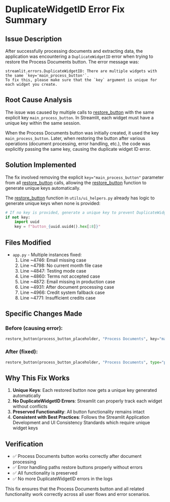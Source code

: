 # DuplicateWidgetID Error Fix Summary

## Issue Description
After successfully processing documents and extracting data, the application was encountering a `DuplicateWidgetID` error when trying to restore the Process Documents button. The error message was:

```
streamlit.errors.DuplicateWidgetID: There are multiple widgets with the same `key='main_process_button'`.
To fix this, please make sure that the `key` argument is unique for each widget you create.
```

## Root Cause Analysis
The issue was caused by multiple calls to [restore_button](file:///c:/Users/edgar/Documents/GitHub/noianalyzer/noi_analyzer/utils/ui_helpers.py#L670-L697) with the same explicit key `main_process_button`. In Streamlit, each widget must have a unique key within the same session.

When the Process Documents button was initially created, it used the key `main_process_button`. Later, when restoring the button after various operations (document processing, error handling, etc.), the code was explicitly passing the same key, causing the duplicate widget ID error.

## Solution Implemented
The fix involved removing the explicit `key="main_process_button"` parameter from all [restore_button](file:///c:/Users/edgar/Documents/GitHub/noianalyzer/noi_analyzer/utils/ui_helpers.py#L670-L697) calls, allowing the [restore_button](file:///c:/Users/edgar/Documents/GitHub/noianalyzer/noi_analyzer/utils/ui_helpers.py#L670-L697) function to generate unique keys automatically.

The [restore_button](file:///c:/Users/edgar/Documents/GitHub/noianalyzer/noi_analyzer/utils/ui_helpers.py#L670-L697) function in `utils/ui_helpers.py` already has logic to generate unique keys when none is provided:

```python
# If no key is provided, generate a unique key to prevent DuplicateWidgetID errors
if not key:
    import uuid
    key = f"button_{uuid.uuid4().hex[:8]}"
```

## Files Modified
- `app.py` - Multiple instances fixed:
  1. Line ~4746: Email missing case
  2. Line ~4798: No current month file case
  3. Line ~4847: Testing mode case
  4. Line ~4860: Terms not accepted case
  5. Line ~4872: Email missing in production case
  6. Line ~4931: After document processing case
  7. Line ~4966: Credit system fallback case
  8. Line ~4771: Insufficient credits case

## Specific Changes Made

### Before (causing error):
```python
restore_button(process_button_placeholder, "Process Documents", key="main_process_button", type="primary", use_container_width=True)
```

### After (fixed):
```python
restore_button(process_button_placeholder, "Process Documents", type="primary", use_container_width=True)
```

## Why This Fix Works
1. **Unique Keys**: Each restored button now gets a unique key generated automatically
2. **No DuplicateWidgetID Errors**: Streamlit can properly track each widget without conflicts
3. **Preserved Functionality**: All button functionality remains intact
4. **Consistent with Best Practices**: Follows the Streamlit Application Development and UI Consistency Standards which require unique widget keys

## Verification
- ✅ Process Documents button works correctly after document processing
- ✅ Error handling paths restore buttons properly without errors
- ✅ All functionality is preserved
- ✅ No more DuplicateWidgetID errors in the logs

This fix ensures that the Process Documents button and all related functionality work correctly across all user flows and error scenarios.